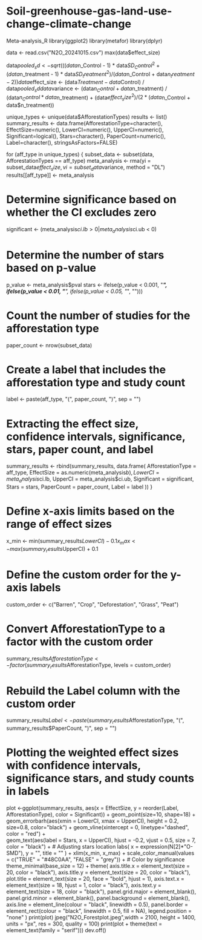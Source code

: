 # Soil-greenhouse-gas-land-use-change-climate-change
Meta-analysis_R
library(ggplot2)
library(metafor)
library(dplyr)

data <- read.csv("N2O_20241015.csv")
max(data$effect_size)

data$pooled_sd <- sqrt(((data$n_Control - 1) * data$SD_Control^2 + (data$n_treatment - 1) * data$SD_treatment^2) /
                         (data$n_Control + data$n_treatment - 2))
data$effect_size <- (data$Treatment - data$Control) / data$pooled_sd
data$variance <- (data$n_Control + data$n_treatment) / (data$n_Control * data$n_treatment) + 
  (data$effect_size^2) / (2 * (data$n_Control + data$n_treatment))

unique_types <- unique(data$AfforestationTypes)
results <- list()
summary_results <- data.frame(AfforestationType=character(), EffectSize=numeric(), LowerCI=numeric(), UpperCI=numeric(), Significant=logical(), Stars=character(), PaperCount=numeric(), Label=character(), stringsAsFactors=FALSE)

for (aff_type in unique_types) {
  subset_data <- subset(data, AfforestationTypes == aff_type)
  meta_analysis <- rma(yi = subset_data$effect_size, vi = subset_data$variance, method = "DL")
  results[[aff_type]] <- meta_analysis
  
  # Determine significance based on whether the CI excludes zero
  significant <- (meta_analysis$ci.lb > 0 | meta_analysis$ci.ub < 0)
  
  # Determine the number of stars based on p-value
  p_value <- meta_analysis$pval
  stars <- ifelse(p_value < 0.001, "***",
                  ifelse(p_value < 0.01, "**",
                         ifelse(p_value < 0.05, "*", "")))
  
  # Count the number of studies for the afforestation type
  paper_count <- nrow(subset_data)
  
  # Create a label that includes the afforestation type and study count
  label <- paste(aff_type, "(", paper_count, ")", sep = "")
  
  # Extracting the effect size, confidence intervals, significance, stars, paper count, and label
  summary_results <- rbind(summary_results, data.frame(
    AfforestationType = aff_type,
    EffectSize = as.numeric(meta_analysis$b),
    LowerCI = meta_analysis$ci.lb,
    UpperCI = meta_analysis$ci.ub,
    Significant = significant,
    Stars = stars,
    PaperCount = paper_count,
    Label = label
     ))
}

# Define x-axis limits based on the range of effect sizes
x_min <- min(summary_results$LowerCI) - 0.1
x_max <- max(summary_results$UpperCI) + 0.1

# Define the custom order for the y-axis labels
custom_order <- c("Barren", "Crop", "Deforestation", "Grass", "Peat")

# Convert AfforestationType to a factor with the custom order
summary_results$AfforestationType <- factor(summary_results$AfforestationType, levels = custom_order)

# Rebuild the Label column with the custom order
summary_results$Label <- paste(summary_results$AfforestationType, "(", summary_results$PaperCount, ")", sep = "")

# Plotting the weighted effect sizes with confidence intervals, significance stars, and study counts in labels
plot <-ggplot(summary_results, aes(x = EffectSize, y = reorder(Label, AfforestationType), color = Significant)) +
  geom_point(size=10, shape=18) +  
  geom_errorbarh(aes(xmin = LowerCI, xmax = UpperCI), height = 0.2, size=0.8, color="black") +
  geom_vline(xintercept = 0, linetype="dashed", color = "red") +  
  geom_text(aes(label = Stars, x = UpperCI), hjust = -0.2, vjust = 0.5, size = 7, color = "black") + # Adjusting stars location
  labs(
    x = expression(N[2]*"O-SMD"),
    y = "",
    title = ""
  ) +
  xlim(x_min, x_max) +
  scale_color_manual(values = c("TRUE" = "#48C0AA", "FALSE" = "grey")) +  # Color by significance
  theme_minimal(base_size = 12) +
  theme(
    axis.title.x = element_text(size = 20, color = "black"),
    axis.title.y = element_text(size = 20, color = "black"),
    plot.title = element_text(size = 20, face = "bold", hjust = 1),
    axis.text.x = element_text(size = 18, hjust = 1, color = "black"),
    axis.text.y = element_text(size = 18, color = "black"),
    panel.grid.major = element_blank(),
    panel.grid.minor = element_blank(),
    panel.background = element_blank(),
    axis.line = element_line(colour = "black", linewidth = 0.5), 
    panel.border = element_rect(colour = "black", linewidth = 0.5, fill = NA),
    legend.position = "none"
  )
print(plot) 
jpeg("N2O_Forestplot.jpeg",width = 2100, height = 1400, units = "px", res = 300, quality = 100)
print(plot + theme(text = element_text(family = "serif")))
dev.off()
